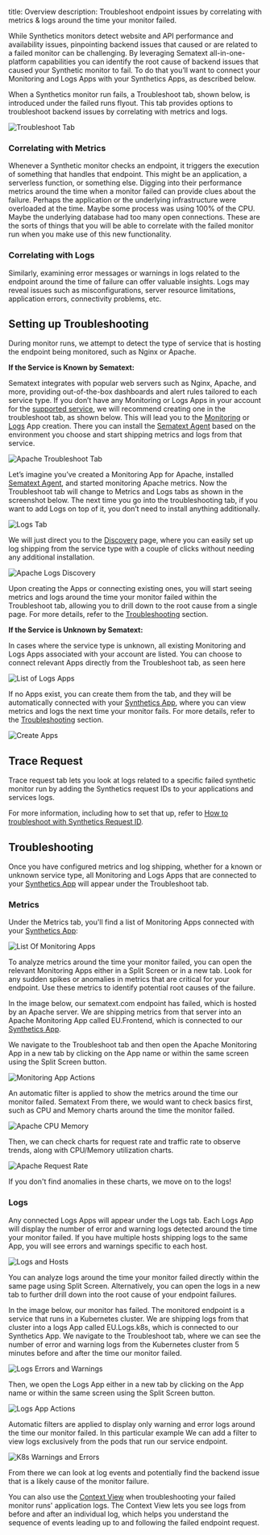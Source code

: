 title: Overview
description: Troubleshoot endpoint issues by correlating with metrics & logs around the time your monitor failed.

While Synthetics monitors detect website and API performance and availability issues, pinpointing backend issues that caused or are related to a failed monitor can be challenging. By leveraging Sematext all-in-one-platform capabilities you can identify the root cause of backend issues that caused your Synthetic monitor to fail. To do that you’ll want to connect your Monitoring and Logs Apps with your Synthetics Apps, as described below.

When a Synthetics monitor run fails, a Troubleshoot tab, shown below, is introduced under the failed runs flyout. This tab provides options to troubleshoot backend issues by correlating with metrics and logs.

![Troubleshoot Tab](/docs/images/synthetics/troubleshoot/troubleshoot-tab.png)

### Correlating with Metrics

Whenever a Synthetic monitor checks an endpoint, it triggers the execution of something that handles that endpoint. This might be an application, a serverless function, or something else.  Digging into their performance metrics around the time when a monitor failed can provide clues about the failure. Perhaps the application or the underlying infrastructure were overloaded at the time. Maybe some process was using 100% of the CPU. Maybe the underlying database had too many open connections. These are the sorts of things that you will be able to correlate with the failed monitor run when you make use of this new functionality.

### Correlating with Logs
Similarly, examining error messages or warnings in logs related to the endpoint around the time of failure can offer valuable insights. Logs may reveal issues such as misconfigurations, server resource limitations, application errors, connectivity problems, etc.

## Setting up Troubleshooting

During monitor runs, we attempt to detect the type of service that is hosting the endpoint being monitored, such as Nginx or Apache.

**If the Service is Known by Sematext:**

Sematext integrates with popular web servers such as Nginx, Apache, and more, providing out-of-the-box dashboards and alert rules tailored to each service type. If you don’t have any Monitoring or Logs Apps in your account for the [supported service](/docs/integration/#monitoring-logs), we will recommend creating one in the troubleshoot tab, as shown below. This will lead you to the [Monitoring](/docs/monitoring/) or [Logs](/docs/logs/) App creation. There you can install the [Sematext Agent](/docs/agents/sematext-agent/) based on the environment you choose and start shipping metrics and logs from that service.

![Apache Troubleshoot Tab](/docs/images/synthetics/troubleshoot/apache-troubleshoot-tab.png)

Let’s imagine you’ve created a Monitoring App for Apache, installed [Sematext Agent](/docs/agents/sematext-agent/), and started monitoring Apache metrics. Now the Troubleshoot tab will change to Metrics and Logs tabs as shown in the screenshot below. The next time you go into the troubleshooting tab, if you want to add Logs on top of it, you don’t need to install anything additionally. 

![Logs Tab](/docs/images/synthetics/troubleshoot/logs-tab.png)

We will just direct you to the [Discovery](/docs/fleet/discovery/) page, where you can easily set up log shipping from the service type with a couple of clicks without needing any additional installation. 

![Apache Logs Discovery](/docs/images/synthetics/troubleshoot/apache-logs-discovery.png)

Upon creating the Apps or connecting existing ones, you will start seeing metrics and logs around the time your monitor failed within the Troubleshoot tab, allowing you to drill down to the root cause from a single page. For more details, refer to the [Troubleshooting](#troubleshooting) section.

**If the Service is Unknown by Sematext:**

In cases where the service type is unknown, all existing Monitoring and Logs Apps associated with your account are listed. You can choose to connect relevant Apps directly from the Troubleshoot tab, as seen here

![List of Logs Apps](/docs/images/synthetics/troubleshoot/list-of-logs-apps.png)

If no Apps exist, you can create them from the tab, and they will be automatically connected with your [Synthetics App](/docs/synthetics/), where you can view metrics and logs the next time your monitor fails. For more details, refer to the [Troubleshooting](#troubleshooting) section.

![Create Apps](/docs/images/synthetics/troubleshoot/create-apps.png)

## Trace Request

Trace request tab lets you look at logs related to a specific failed synthetic monitor run by adding the Synthetics request IDs to your applications and services logs.

For more information, including how to set that up, refer to [How to troubleshoot with Synthetics Request ID](/docs/synthetics/root-cause-discovery/root-cause-discovery-with-request-id/).

## Troubleshooting

Once you have configured metrics and log shipping, whether for a known or unknown service type, all Monitoring and Logs Apps that are connected to your [Synthetics App](/docs/synthetics/) will appear under the Troubleshoot  tab.

### Metrics

Under the Metrics tab, you'll find a list of Monitoring Apps connected with your [Synthetics App](/docs/synthetics/):

![List Of Monitoring Apps](/docs/images/synthetics/troubleshoot/list-of-monitoring-apps.png)

To analyze metrics around the time your monitor failed, you can open the relevant Monitoring Apps either in a Split Screen or in a new tab. Look for any sudden spikes or anomalies in metrics that are critical for your endpoint. Use these metrics to identify potential root causes of the failure.

In the image below, our sematext.com endpoint has failed, which is hosted by an Apache server. We are shipping metrics from that server into an Apache Monitoring App called EU.Frontend, which is connected to our [Synthetics App](/docs/synthetics/).

We navigate to the Troubleshoot tab and then open the Apache Monitoring App in a new tab by clicking on the App name or within the same screen using the Split Screen button.

![Monitoring App Actions](/docs/images/synthetics/troubleshoot/monitoring-app-actions.png)

An automatic filter is applied to show the metrics around the time our monitor failed. Sematext 
From there, we would want to check basics first, such as CPU and Memory charts around the time the monitor failed.

![Apache CPU Memory](/docs/images/synthetics/troubleshoot/apache-cpu-memory.png)

Then, we can check charts for request rate and traffic rate to observe trends, along with CPU/Memory utilization charts.

![Apache Request Rate](/docs/images/synthetics/troubleshoot/apache-request-rate.png)

If you don't find anomalies in these charts, we move on to the logs!

### Logs

Any connected Logs Apps will appear under the Logs tab. Each Logs App will display the number of error and warning logs detected around the time your monitor failed. If you have multiple hosts shipping logs to the same App, you will see errors and warnings specific to each host.

![Logs and Hosts](/docs/images/synthetics/troubleshoot/logs-and-hosts.png)

You can analyze logs around the time your monitor failed directly within the same page using Split Screen. Alternatively, you can open the logs in a new tab to further drill down into the root cause of your endpoint failures. 

In the image below, our monitor has failed. The monitored endpoint is a service that runs in a Kubernetes cluster. We are shipping logs from that cluster into a logs App called EU.Logs.k8s, which is connected to our Synthetics App. We navigate to the Troubleshoot tab, where we can see the number of error and warning logs from the Kubernetes cluster from 5 minutes before and after the time our monitor failed.

![Logs Errors and Warnings](/docs/images/synthetics/troubleshoot/logs-errors-and-warnings2.png)

Then, we open the Logs App either in a new tab by clicking on the App name or within the same screen using the Split Screen button.

![Logs App Actions](/docs/images/synthetics/troubleshoot/logs-app-actions.png)

Automatic filters are applied to display only warning and error logs around the time our monitor failed. In this particular example We can add a filter to view logs exclusively from the pods that run our service endpoint.

![K8s Warnings and Errors](/docs/images/synthetics/troubleshoot/k8s-warnings-and-errors.png)

From there we can look at log events and potentially find the backend issue that is a likely cause of the monitor failure. 

You can also use the [Context View](/docs/logs/context-view/) when troubleshooting your failed monitor runs' application logs. The Context View lets you see logs from before and after an individual log, which helps you understand the sequence of events leading up to and following the failed endpoint request.

